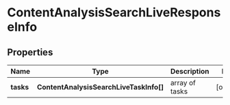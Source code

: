 # ContentAnalysisSearchLiveResponseInfo

## Properties

| Name | Type | Description | Notes |
|------------ | ------------- | ------------- | -------------|
**tasks** | **ContentAnalysisSearchLiveTaskInfo[]** | array of tasks |[optional]|
